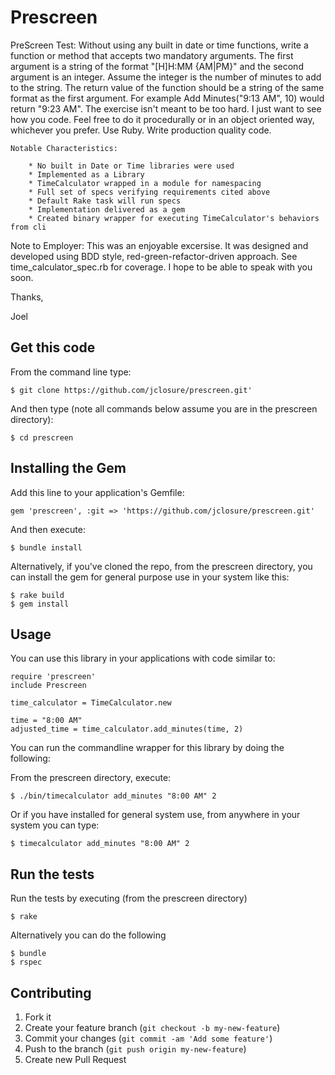 # Prescreen

PreScreen Test:
Without using any built in date or time functions, write a function or method that accepts two mandatory arguments. The first argument is a string of the format "[H]H:MM {AM|PM}" and the second argument is an integer. Assume the integer is the number of minutes to add to the string. The return value of the function should be a string of the same format as the first argument. For example Add Minutes("9:13 AM", 10) would return "9:23 AM". The exercise isn't meant to be too hard. I just want to see how you code. Feel free to do it procedurally or in an object oriented way, whichever you prefer. Use Ruby. Write production quality code.

	Notable Characteristics:

		* No built in Date or Time libraries were used
		* Implemented as a Library
		* TimeCalculator wrapped in a module for namespacing
		* Full set of specs verifying requirements cited above
		* Default Rake task will run specs
		* Implementation delivered as a gem
		* Created binary wrapper for executing TimeCalculator's behaviors from cli

Note to Employer: This was an enjoyable excersise.  It was designed and developed using BDD style, red-green-refactor-driven approach.  See time_calculator_spec.rb for coverage.  I hope to be able to speak with you soon.

Thanks,

Joel

## Get this code

From the command line type:

    $ git clone https://github.com/jclosure/prescreen.git'

And then type (note all commands below assume you are in the prescreen directory):

    $ cd prescreen

## Installing the Gem

Add this line to your application's Gemfile:

    gem 'prescreen', :git => 'https://github.com/jclosure/prescreen.git'

And then execute:

    $ bundle install

Alternatively, if you've cloned the repo, from the prescreen directory, you can install the gem for general purpose use in your system like this:

	$ rake build
	$ gem install

## Usage

You can use this library in your applications with code similar to:

	require 'prescreen'
	include Prescreen

	time_calculator = TimeCalculator.new

	time = "8:00 AM"
	adjusted_time = time_calculator.add_minutes(time, 2)


You can run the commandline wrapper for this library by doing the following:

From the prescreen directory, execute:

	$ ./bin/timecalculator add_minutes "8:00 AM" 2

Or if you have installed for general system use, from anywhere in your system you can type:

	$ timecalculator add_minutes "8:00 AM" 2

## Run the tests


Run the tests by executing (from the prescreen directory)

    $ rake

Alternatively you can do the following

	$ bundle
	$ rspec


## Contributing

1. Fork it
2. Create your feature branch (`git checkout -b my-new-feature`)
3. Commit your changes (`git commit -am 'Add some feature'`)
4. Push to the branch (`git push origin my-new-feature`)
5. Create new Pull Request
